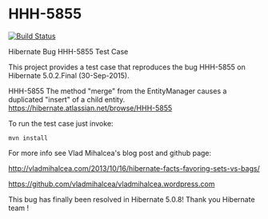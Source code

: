 # HHH-5855

[![Build Status](https://travis-ci.org/mpostelnicu/hhh-5855.svg?branch=master)](https://travis-ci.org/mpostelnicu/hhh-5855)

Hibernate Bug HHH-5855 Test Case

This project provides a test case that reproduces the bug HHH-5855 on Hibernate 5.0.2.Final (30-Sep-2015).

HHH-5855 The method "merge" from the EntityManager causes a duplicated "insert" of a child entity.
https://hibernate.atlassian.net/browse/HHH-5855

To run the test case just invoke:

```
mvn install
```


For more info see Vlad Mihalcea's blog post and github page:

http://vladmihalcea.com/2013/10/16/hibernate-facts-favoring-sets-vs-bags/

https://github.com/vladmihalcea/vladmihalcea.wordpress.com

This bug has finally been resolved in Hibernate 5.0.8! Thank you Hibernate team ! 
